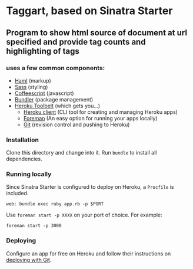 # Taggart, based on Sinatra Starter
## Program to show html source of document at url specified and provide tag counts and highlighting of tags

### uses a few common components:

- [Haml](http://haml.info/) (markup)
- [Sass](http://sass-lang.com/) (styling)
- [Coffeescript]() (javascript)
- [Bundler](http://bundler.io/) (package management)
- [Heroku Toolbelt](https://toolbelt.heroku.com/) (which gets you...)
  - [Heroku client](https://www.heroku.com/) (CLI tool for creating and managing Heroku apps)
  - [Foreman](https://github.com/ddollar/foreman) (An easy option for running your apps locally)
  - [Git](https://github.com) (revision control and pushing to Heroku)

### Installation

Clone this directory and change into it. Run `bundle` to install all dependencies.

### Running locally

Since Sinatra Starter is configured to deploy on Heroku, a `Procfile` is included.

    web: bundle exec ruby app.rb -p $PORT

Use `foreman start -p XXXX` on your port of choice. For example:

    foreman start -p 3000


### Deploying

Configure an app for free on Heroku and follow their instructions on [deploying with Git](https://devcenter.heroku.com/articles/git).
